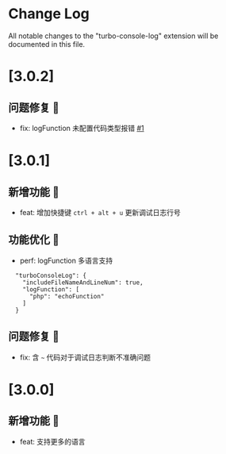 # Change Log

All notable changes to the "turbo-console-log" extension will be documented in this file.

# [3.0.2]
## 问题修复 🐛
* fix: logFunction 未配置代码类型报错 [#1](https://github.com/ygqygq2/turbo-console-log/issues/1)

# [3.0.1]

## 新增功能 🌱
* feat: 增加快捷键 `ctrl + alt + u` 更新调试日志行号

## 功能优化 🚀
* perf: logFunction 多语言支持
```
  "turboConsoleLog": {
    "includeFileNameAndLineNum": true,
    "logFunction": [
      "php": "echoFunction"
    ]
  }
```

## 问题修复 🐛
* fix: 含 `~` 代码对于调试日志判断不准确问题

# [3.0.0]

## 新增功能 🌱
* feat: 支持更多的语言
